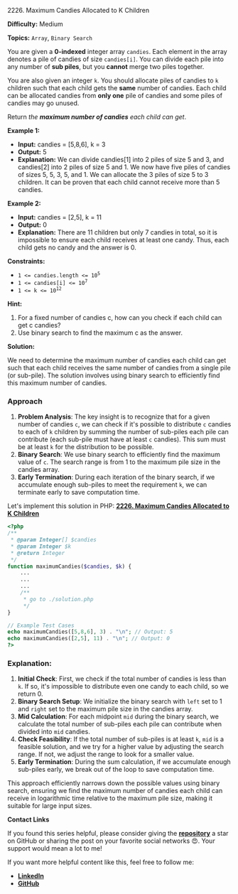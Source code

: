 2226\. Maximum Candies Allocated to K Children

**Difficulty:** Medium

**Topics:** `Array`, `Binary Search`

You are given a **0-indexed** integer array `candies`. Each element in the array denotes a pile of candies of size `candies[i]`. You can divide each pile into any number of **sub piles**, but you **cannot** merge two piles together.

You are also given an integer `k`. You should allocate piles of candies to `k` children such that each child gets the **same** number of candies. Each child can be allocated candies from **only one** pile of candies and some piles of candies may go unused.

Return _the **maximum number of candies** each child can get_.

**Example 1:**

- **Input:** candies = [5,8,6], k = 3
- **Output:** 5
- **Explanation:** We can divide candies[1] into 2 piles of size 5 and 3, and candies[2] into 2 piles of size 5 and 1. We now have five piles of candies of sizes 5, 5, 3, 5, and 1. We can allocate the 3 piles of size 5 to 3 children. It can be proven that each child cannot receive more than 5 candies.

**Example 2:**

- **Input:** candies = [2,5], k = 11
- **Output:** 0
- **Explanation:** There are 11 children but only 7 candies in total, so it is impossible to ensure each child receives at least one candy. Thus, each child gets no candy and the answer is 0.



**Constraints:**

- <code>1 <= candies.length <= 10<sup>5</sup></code>
- <code>1 <= candies[i] <= 10<sup>7</sup></code>
- <code>1 <= k <= 10<sup>12</sup></code>


**Hint:**
1. For a fixed number of candies c, how can you check if each child can get c candies?
2. Use binary search to find the maximum c as the answer.



**Solution:**

We need to determine the maximum number of candies each child can get such that each child receives the same number of candies from a single pile (or sub-pile). The solution involves using binary search to efficiently find this maximum number of candies.

### Approach
1. **Problem Analysis**: The key insight is to recognize that for a given number of candies `c`, we can check if it's possible to distribute `c` candies to each of `k` children by summing the number of sub-piles each pile can contribute (each sub-pile must have at least `c` candies). This sum must be at least `k` for the distribution to be possible.
2. **Binary Search**: We use binary search to efficiently find the maximum value of `c`. The search range is from 1 to the maximum pile size in the candies array.
3. **Early Termination**: During each iteration of the binary search, if we accumulate enough sub-piles to meet the requirement `k`, we can terminate early to save computation time.

Let's implement this solution in PHP: **[2226. Maximum Candies Allocated to K Children](https://github.com/mah-shamim/leet-code-in-php/tree/main/algorithms/002226-maximum-candies-allocated-to-k-children/solution.php)**

```php
<?php
/**
 * @param Integer[] $candies
 * @param Integer $k
 * @return Integer
 */
function maximumCandies($candies, $k) {
    ...
    ...
    ...
    /**
     * go to ./solution.php
     */
}

// Example Test Cases
echo maximumCandies([5,8,6], 3) . "\n"; // Output: 5
echo maximumCandies([2,5], 11) . "\n"; // Output: 0
?>
```

### Explanation:

1. **Initial Check**: First, we check if the total number of candies is less than `k`. If so, it's impossible to distribute even one candy to each child, so we return 0.
2. **Binary Search Setup**: We initialize the binary search with `left` set to 1 and `right` set to the maximum pile size in the candies array.
3. **Mid Calculation**: For each midpoint `mid` during the binary search, we calculate the total number of sub-piles each pile can contribute when divided into `mid` candies.
4. **Check Feasibility**: If the total number of sub-piles is at least `k`, `mid` is a feasible solution, and we try for a higher value by adjusting the search range. If not, we adjust the range to look for a smaller value.
5. **Early Termination**: During the sum calculation, if we accumulate enough sub-piles early, we break out of the loop to save computation time.

This approach efficiently narrows down the possible values using binary search, ensuring we find the maximum number of candies each child can receive in logarithmic time relative to the maximum pile size, making it suitable for large input sizes.

**Contact Links**

If you found this series helpful, please consider giving the **[repository](https://github.com/mah-shamim/leet-code-in-php)** a star on GitHub or sharing the post on your favorite social networks 😍. Your support would mean a lot to me!

If you want more helpful content like this, feel free to follow me:

- **[LinkedIn](https://www.linkedin.com/in/arifulhaque/)**
- **[GitHub](https://github.com/mah-shamim)**